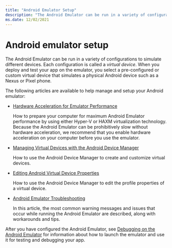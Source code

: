 ```yaml
---
title: "Android Emulator Setup"
description: "The Android Emulator can be run in a variety of configurations to simulate different devices. This article explains how to prepare the Android Emulator for testing your .NET MAUI app."
ms.date: 12/02/2021
---
```


# Android emulator setup

The Android Emulator can be run in a variety of configurations to simulate different devices. Each configuration is called a _virtual device_. When you deploy and test your app on the emulator, you select a pre-configured or custom virtual device that simulates a physical Android device such as a Nexus or Pixel phone.

The following articles are available to help manage and setup your Android emulator:

- [Hardware Acceleration for Emulator Performance](hardware-acceleration.md)

  How to prepare your computer for maximum Android Emulator performance by using either Hyper-V or HAXM virtualization technology. Because the Android Emulator can be prohibitively slow without hardware acceleration, we recommend that you enable hardware acceleration on your computer before you use the emulator.

- [Managing Virtual Devices with the Android Device Manager](device-manager.md)

  How to use the Android Device Manager to create and customize virtual devices.

- [Editing Android Virtual Device Properties](device-properties.md)

  How to use the Android Device Manager to edit the profile properties of a virtual device.

- [Android Emulator Troubleshooting](troubleshooting.md)

  In this article, the most common warning messages and issues that occur while running the Android Emulator are described, along with workarounds and tips.

After you have configured the Android Emulator, see [Debugging on the Android Emulator](~/android/deploy-test/debugging/debug-on-emulator.md) for information about how to launch the emulator and use it for testing and debugging your app.
